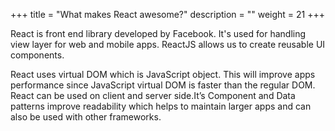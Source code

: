 +++
title = "What makes React awesome?"
description = ""
weight = 21
+++

React is front end library developed by Facebook. It's used for handling view layer for web and mobile apps. ReactJS allows us to create reusable UI components. 

React uses virtual DOM which is JavaScript object. This will improve apps performance since JavaScript virtual DOM is faster than the regular DOM.
React can be used on client and server side.It’s Component and Data patterns improve readability which helps to maintain larger apps and can also be used with other frameworks.
